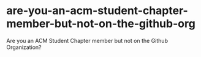 # are-you-an-acm-student-chapter-member-but-not-on-the-github-org
Are you an ACM Student Chapter member but not on the Github Organization?
